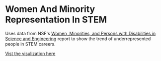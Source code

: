 # Women And Minority Representation In STEM
Uses data from NSF's [Women, Minorities, and Persons with Disabilities in Science and Engineering](https://www.nsf.gov/statistics/2017/nsf17310/data.cfm) report to show the trend of underrepresented people in STEM careers.

[Vist the visulization here](https://nathanharger.shinyapps.io/underrepresented_groups_in_stem_careers)
